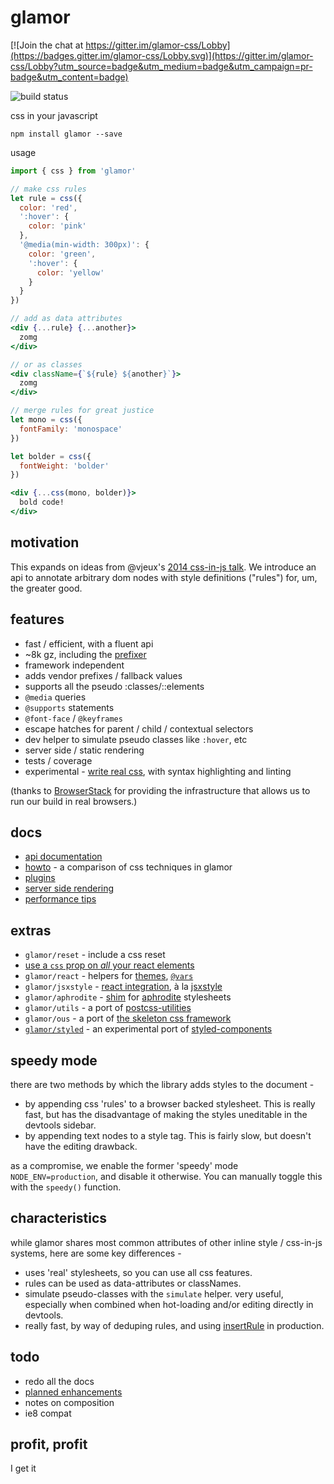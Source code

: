 # glamor

[![Join the chat at https://gitter.im/glamor-css/Lobby](https://badges.gitter.im/glamor-css/Lobby.svg)](https://gitter.im/glamor-css/Lobby?utm_source=badge&utm_medium=badge&utm_campaign=pr-badge&utm_content=badge)

![build status](https://travis-ci.org/threepointone/glamor.svg)

css in your javascript

`npm install glamor --save`

usage 
```jsx
import { css } from 'glamor'

// make css rules 
let rule = css({ 
  color: 'red',
  ':hover': {
    color: 'pink'
  },
  '@media(min-width: 300px)': {
    color: 'green',
    ':hover': {
      color: 'yellow'
    }
  }
})

// add as data attributes
<div {...rule} {...another}>
  zomg
</div>

// or as classes 
<div className={`${rule} ${another}`}>
  zomg
</div>

// merge rules for great justice 
let mono = css({
  fontFamily: 'monospace'
})

let bolder = css({
  fontWeight: 'bolder'
})

<div {...css(mono, bolder)}>
  bold code!
</div>

```

motivation
---

This expands on ideas from @vjeux's [2014 css-in-js talk](https://speakerdeck.com/vjeux/react-css-in-js).
We introduce an api to annotate arbitrary dom nodes with style definitions ("rules") for, um, the greater good.

features
---

- fast / efficient, with a fluent api
- ~8k gz, including the [prefixer](https://github.com/rofrischmann/inline-style-prefixer/) 
- framework independent
- adds vendor prefixes / fallback values 
- supports all the pseudo :classes/::elements
- `@media` queries
- `@supports` statements
- `@font-face` / `@keyframes`
- escape hatches for parent / child / contextual selectors 
- dev helper to simulate pseudo classes like `:hover`, etc
- server side / static rendering
- tests / coverage
- experimental - [write real css](https://github.com/threepointone/glamor/blob/master/docs/css.md), with syntax highlighting and linting 


(thanks to [BrowserStack](https://www.browserstack.com/) for providing the infrastructure that allows us to run our build in real browsers.)

docs 
---
- [api documentation](https://github.com/threepointone/glamor/blob/master/docs/api.md)
- [howto](https://github.com/threepointone/glamor/blob/master/docs/howto.md) - a comparison of css techniques in glamor
- [plugins](https://github.com/threepointone/glamor/blob/master/docs/plugins.md)
- [server side rendering](https://github.com/threepointone/glamor/blob/master/docs/server.md)
- [performance tips](https://github.com/threepointone/glamor/blob/master/docs/performance.md)

extras 
---

- `glamor/reset` - include a css reset
- [use a `css` prop on *all* your react elements](https://github.com/threepointone/glamor/blob/master/docs/createElement.md)
- `glamor/react` - helpers for [themes](https://github.com/threepointone/glamor/blob/master/docs/themes.md), [`@vars`](https://github.com/threepointone/glamor/blob/master/docs/vars.md)
- `glamor/jsxstyle` - [react integration](https://github.com/threepointone/glamor/blob/master/docs/jsxstyle.md), à la [jsxstyle](https://github.com/petehunt/jsxstyle/)
- `glamor/aphrodite` - [shim](https://github.com/threepointone/glamor/blob/master/docs/aphrodite.md) for [aphrodite](https://github.com/Khan/aphrodite) stylesheets
- `glamor/utils` - a port of [postcss-utilities](https://github.com/ismamz/postcss-utilities)
- `glamor/ous` - a port of [the skeleton css framework](http://getskeleton.com)
- [`glamor/styled`](https://github.com/threepointone/glamor/blob/master/docs/styled.md) - an experimental port of [styled-components](https://styled-components.com/)


speedy mode
---

there are two methods by which the library adds styles to the document -
- by appending css 'rules' to a browser backed stylesheet. This is really fast, but has the disadvantage of making the styles uneditable in the devtools sidebar.
- by appending text nodes to a style tag. This is fairly slow, but doesn't have the editing drawback.

as a compromise, we enable the former 'speedy' mode `NODE_ENV=production`, and disable it otherwise. You can manually toggle this with the `speedy()` function. 

characteristics
---

while glamor shares most common attributes of other inline style / css-in-js systems,
here are some key differences -

- uses 'real' stylesheets, so you can use all css features. 
- rules can be used as data-attributes or classNames. 
- simulate pseudo-classes with the `simulate` helper. very useful, especially when combined when hot-loading and/or editing directly in devtools.
- really fast, by way of deduping rules, and using [insertRule](https://developer.mozilla.org/en-US/docs/Web/API/CSSStyleSheet/insertRule) in production.


todo
---

- redo all the docs
- [planned enhancements](https://github.com/threepointone/glamor/issues?q=is%3Aopen+is%3Aissue+label%3Aenhancement)
- notes on composition
- ie8 compat

profit, profit
---

I get it
